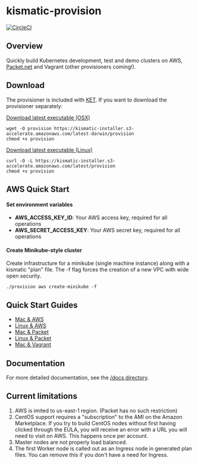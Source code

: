 # kismatic-provision

[![CircleCI](https://circleci.com/gh/apprenda/kismatic-provision.svg?style=svg)](https://circleci.com/gh/apprenda/kismatic-provision)

## Overview

Quickly build Kubernetes development, test and demo clusters on AWS, [Packet.net](https://packet.net) and Vagrant (other provisioners coming!).

## Download

The provisioner is included with [KET](https://github.com/apprenda/kismatic). If you
want to download the provisioner separately:

[Download latest executable (OSX)](https://kismatic-installer.s3-accelerate.amazonaws.com/latest-darwin/provision)

```
wget -O provision https://kismatic-installer.s3-accelerate.amazonaws.com/latest-darwin/provision
chmod +x provision
```

[Download latest executable (Linux)](https://kismatic-installer.s3-accelerate.amazonaws.com/latest/provision)

```
curl -O -L https://kismatic-installer.s3-accelerate.amazonaws.com/latest/provision
chmod +x provision
```

## AWS Quick Start

#### Set environment variables
* **AWS_ACCESS_KEY_ID**: Your AWS access key, required for all operations
* **AWS_SECRET_ACCESS_KEY**: Your AWS secret key, required for all operations

#### Create Minikube-style cluster

Create infrastructure for a minikube (single machine instance) along with a kismatic "plan" 
file. The -f flag forces the creation of a new VPC with wide open security.

```
./provision aws create-minikube -f
```

## Quick Start Guides
* [Mac & AWS](docs/macaws.md)
* [Linux & AWS](docs/linuxaws.md)
* [Mac & Packet](docs/macpacket.md)
* [Linux & Packet](docs/linuxpacket.md)
* [Mac & Vagrant](docs/macvagrant.md)

## Documentation
For more detailed documentation, see the [/docs directory](./docs).

## Current limitations

1. AWS is imited to us-east-1 region. (Packet has no such restriction)
2. CentOS support requires a "subscription" to the AMI on the Amazon Marketplace. If you try to build CentOS nodes without first having clicked through the EULA, you will receive an error with a URL you will need to visit on AWS. This happens once per account.
3. Master nodes are not properly load balanced.
4. The first Worker node is called out as an Ingress node in generated plan files. You can remove this if you don't have a need for Ingress.
